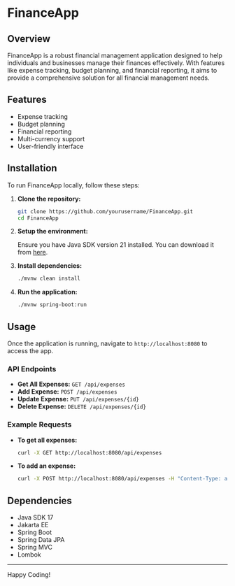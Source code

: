 # FinanceApp

## Overview

FinanceApp is a robust financial management application designed to help individuals and businesses manage their finances effectively. With features like expense tracking, budget planning, and financial reporting, it aims to provide a comprehensive solution for all financial management needs.

## Features

- Expense tracking
- Budget planning
- Financial reporting
- Multi-currency support
- User-friendly interface

## Installation

To run FinanceApp locally, follow these steps:

1. **Clone the repository:**
    ```bash
    git clone https://github.com/yourusername/FinanceApp.git
    cd FinanceApp
    ```

2. **Setup the environment:**

   Ensure you have Java SDK version 21 installed. You can download it from [here](https://www.oracle.com/java/technologies/javase-jdk21-downloads.html).

3. **Install dependencies:**
    ```bash
    ./mvnw clean install
    ```

4. **Run the application:**
    ```bash
    ./mvnw spring-boot:run
    ```

## Usage

Once the application is running, navigate to `http://localhost:8080` to access the app.

### API Endpoints

- **Get All Expenses:** `GET /api/expenses`
- **Add Expense:** `POST /api/expenses`
- **Update Expense:** `PUT /api/expenses/{id}`
- **Delete Expense:** `DELETE /api/expenses/{id}`

### Example Requests

- **To get all expenses:**
    ```bash
    curl -X GET http://localhost:8080/api/expenses
    ```

- **To add an expense:**
    ```bash
    curl -X POST http://localhost:8080/api/expenses -H "Content-Type: application/json" -d '{"amount": 100, "description": "Dinner", "category": "Food"}'
    ```

## Dependencies

- Java SDK 17
- Jakarta EE
- Spring Boot
- Spring Data JPA
- Spring MVC
- Lombok

---

Happy Coding!